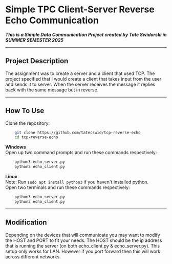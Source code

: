# Simple TPC Client-Server Reverse Echo Communication

***This is a Simple Data Communication Project created by Tate Swidorski in SUMMER SEMESTER 2025***

---

## Project Description

The assignment was to create a server and a client that used TCP. The project specified that I would 
create a client that takes input from the user and sends it to server. When the server receives the 
message it replies back with the same message but in reverse.

---

##  How To Use

Clone the repository:

``` bash
    git clone https://github.com/tatecswid/tcp-reverse-echo
    cd tcp-reverse-echo
```

**Windows**
<br>
Open up two command prompts and run these commands respectively:

``` bash
    python3 echo_server.py
    python3 echo_client.py
```

**Linux** 
<br>
Note: Run ```sudo apt install python3``` if you haven't installed python.
<br> Open two terminals and run these commands respectively:

``` bash
    python3 echo_server.py
    python3 echo_client.py
```
---

## Modification

Depending on the devices that will communicate you may want to modify the HOST and PORT to fit your needs.
The HOST should be the ip address that is running the server (on both echo_client.py & echo_server.py).
This setup only works for LAN. However if you port forward then this will work across different networks.

